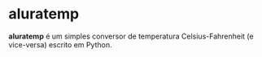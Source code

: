 # aluratemp

**aluratemp** é um simples conversor de temperatura Celsius-Fahrenheit (e vice-versa) escrito em Python.